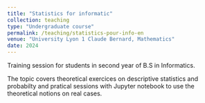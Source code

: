 ```yaml
---
title: "Statistics for informatic"
collection: teaching
type: "Undergraduate course"
permalink: /teaching/statistics-pour-info-en
venue: "University Lyon 1 Claude Bernard, Mathematics"
date: 2024
---
```


Training session for students in second year of B.S in Informatics.

The topic covers theoretical exercices on descriptive statistics and probabilty and pratical sessions with Jupyter notebook to use the theoretical notions on real cases.
